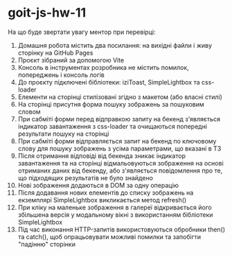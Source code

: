 # goit-js-hw-11

На що буде звертати увагу ментор при перевірці:

1. Домашня робота містить два посилання: на вихідні файли і живу сторінку на GitHub Pages
2. Проєкт зібраний за допомогою Vite
3. Консоль в інструментах розробника не містить помилок, попереджень і консоль логів
4. До проєкту підключені бібліотеки: iziToast, SimpleLightbox та css-loader
5. Елементи на сторінці стилізовані згідно з макетом (або власні стилі)
6. На сторінці присутня форма пошуку зображень за пошуковим словом
7. При сабміті форми перед відправкою запиту на бекенд з'являється індикатор завантаження з css-loader та очищаються попередні результати пошуку на сторінці
8. При сабміті форми відправляється запит на бекенд по ключовому слову для пошуку зображень з усіма параметрами, що вказані в ТЗ
9. Після отримання відповіді від бекенда зникає індикатор завантаження та на сторінці відмальовуються зображення на основі отриманих даних від бекенду, або з'являється повідомлення про те, що підходящих результатів не було знайдено
10. Нові зображення додаються в DOM за одну операцію
11. Після додавання нових елементів до списку зображень на екземплярі SimpleLightbox викликається метод refresh()
12. При кліку на маленьке зображення в галереї відкривається його збільшена версія у модальному вікні з використанням бібліотеки SimpleLightbox
13. Під час виконання HTTP-запитів використовуються обробники then() та catch(), щоб опрацьовувати можливі помилки та запобігти "падінню" сторінки